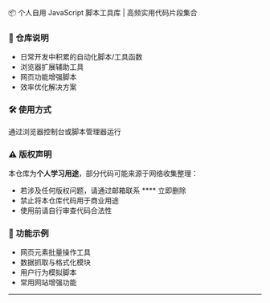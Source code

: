 📦 个人自用 JavaScript 脚本工具库 | 高频实用代码片段集合

### 📌 仓库说明
- 日常开发中积累的自动化脚本/工具函数
- 浏览器扩展辅助工具
- 网页功能增强脚本
- 效率优化解决方案

### 🛠️ 使用方式
通过浏览器控制台或脚本管理器运行

### ⚠️ 版权声明
本仓库为**个人学习用途**，部分代码可能来源于网络收集整理：
- 若涉及任何版权问题，请通过邮箱联系 **** 立即删除
- 禁止将本仓库代码用于商业用途
- 使用前请自行审查代码合法性

### 🌟 功能示例
- 网页元素批量操作工具
- 数据抓取与格式化模块
- 用户行为模拟脚本
- 常用网站增强功能

---
